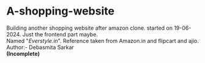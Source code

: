 # A-shopping-website
Building another shopping website after amazon clone. started on 19-06-2024. Just the frontend part maybe.
<br>
Named "<i>Everstyle.in</i>". Reference taken from Amazon.in and flipcart and ajio.
<br>
Author:- Debasmita Sarkar
<br>
<b>(Incomplete)</b>
